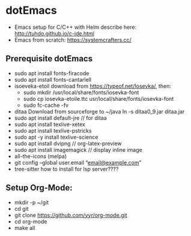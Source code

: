 # dotEmacs
- Emacs setup for C/C++ with Helm describe here: http://tuhdo.github.io/c-ide.html
- Emacs from scratch: https://systemcrafters.cc/

## Prerequisite dotEmacs
- sudo apt install fonts-firacode
- sudo apt install fonts-cantarlell
- isoeveka-etoil download from https://typeof.net/Iosevka/, then:
  - sudo mkdir /usr/local/share/fonts/iosevka-font
  - sudo cp iosevka-etoile.ttc usr/local/share/fonts/iosevka-font
  - sudo fc-cache -fv
- ditaa Download from sourceforge to ~/java ln -s ditaa0_9.jar ditaa.jar
- sudo apt install default-jre // for ditaa
- sudo apt install texlive-xetex
- sudo apt install texlive-pstricks
- sudo apt -y install texlive-science
- sudo apt install dvipng // org-latex-preview
- sudo apt install imagemagick // display inline image
- all-the-icons (melpa)
- git config –global user.email “email@example.com”
- tree-sitter how to install for lsp server????

## Setup Org-Mode:
- mkdir -p ~/git
- cd git
- git clone https://github.com/yyr/org-mode.git
- cd org-mode
- make all
